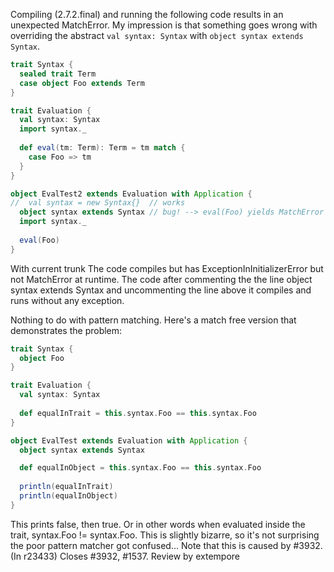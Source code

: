 Compiling (2.7.2.final) and running the following code results in an unexpected MatchError. My impression is that something goes wrong with overriding the abstract `val syntax: Syntax` with `object syntax extends Syntax`.

```scala
trait Syntax {
  sealed trait Term 
  case object Foo extends Term
}

trait Evaluation {
  val syntax: Syntax
  import syntax._
  
  def eval(tm: Term): Term = tm match {
    case Foo => tm
  }
}

object EvalTest2 extends Evaluation with Application {
//  val syntax = new Syntax{}  // works
  object syntax extends Syntax // bug! --> eval(Foo) yields MatchError
  import syntax._
  
  eval(Foo)
}
```

With current trunk
  The code compiles but has ExceptionInInitializerError but not MatchError at runtime.
  The code after commenting the the line
    object syntax extends Syntax
  and uncommenting the line above it compiles and runs without any exception.

Nothing to do with pattern matching. Here's a match free version that demonstrates the problem:

```scala
trait Syntax {
  object Foo
}

trait Evaluation {
  val syntax: Syntax
  
  def equalInTrait = this.syntax.Foo == this.syntax.Foo
}

object EvalTest extends Evaluation with Application {
  object syntax extends Syntax 

  def equalInObject = this.syntax.Foo == this.syntax.Foo
  
  println(equalInTrait)
  println(equalInObject)
}
```

This prints false, then true. Or in other words when evaluated inside the trait, syntax.Foo != syntax.Foo. This is slightly bizarre, so it's not surprising the poor pattern matcher got confused...
Note that this is caused by #3932.
(In r23433) Closes #3932, #1537. Review by extempore
